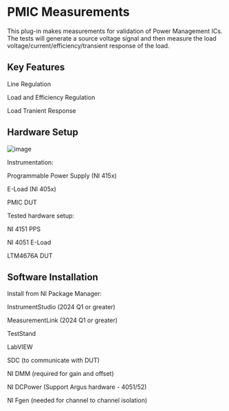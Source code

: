 # PMIC Measurements

This plug-in makes measurements for validation of Power Management ICs. The tests will generate a source voltage signal and then measure the load voltage/current/efficiency/transient response of the load.

## Key Features

Line Regulation

Load and Efficiency Regulation

Load Tranient Response

## Hardware Setup
![image](https://github.com/NI-MeasurementLink-Plug-Ins/pmic-labview/assets/158544163/6f1ab57c-2912-42d0-97e2-9bbacf02ec51)

Instrumentation:

Programmable Power Supply (NI 415x)

E-Load (NI 405x)

PMIC DUT


Tested hardware setup:

NI 4151 PPS

NI 4051 E-Load

LTM4676A DUT 


## Software Installation

Install from NI Package Manager:

InstrumentStudio (2024 Q1 or greater)

MeasurementLink (2024 Q1 or greater)

TestStand

LabVIEW

SDC (to communicate with DUT)

NI DMM (required for gain and offset)

NI DCPower (Support Argus hardware - 4051/52)

NI Fgen (needed for channel to channel isolation)



